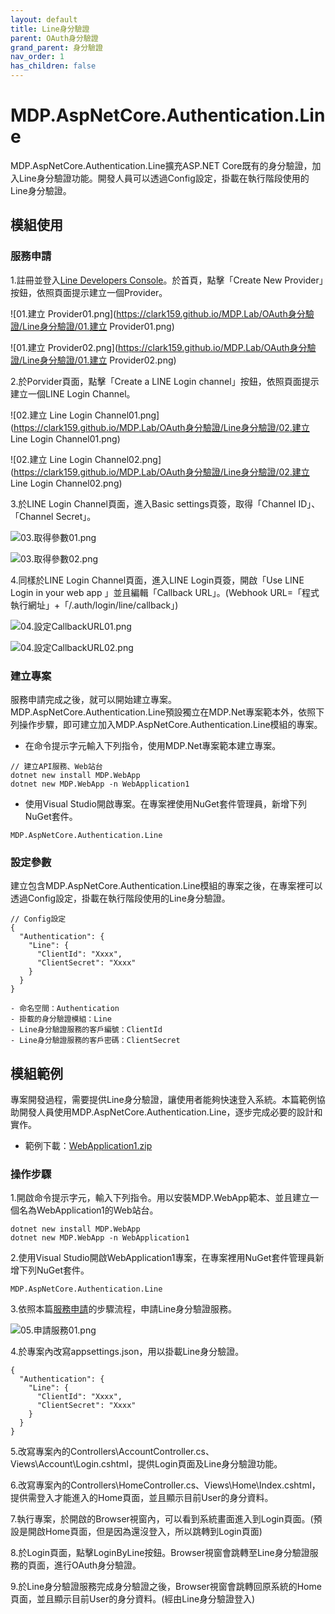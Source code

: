 ```yaml
---
layout: default
title: Line身分驗證
parent: OAuth身分驗證
grand_parent: 身分驗證
nav_order: 1
has_children: false
---
```


# MDP.AspNetCore.Authentication.Line

MDP.AspNetCore.Authentication.Line擴充ASP.NET Core既有的身分驗證，加入Line身分驗證功能。開發人員可以透過Config設定，掛載在執行階段使用的Line身分驗證。


## 模組使用

### 服務申請

1.註冊並登入[Line Developers Console](https://developers.line.biz/console/)。於首頁，點擊「Create New Provider」按鈕，依照頁面提示建立一個Provider。

![01.建立 Provider01.png](https://clark159.github.io/MDP.Lab/OAuth身分驗證/Line身分驗證/01.建立 Provider01.png)

![01.建立 Provider02.png](https://clark159.github.io/MDP.Lab/OAuth身分驗證/Line身分驗證/01.建立 Provider02.png)

2.於Porvider頁面，點擊「Create a LINE Login channel」按鈕，依照頁面提示建立一個LINE Login Channel。

![02.建立 Line Login Channel01.png](https://clark159.github.io/MDP.Lab/OAuth身分驗證/Line身分驗證/02.建立 Line Login Channel01.png)

![02.建立 Line Login Channel02.png](https://clark159.github.io/MDP.Lab/OAuth身分驗證/Line身分驗證/02.建立 Line Login Channel02.png)

3.於LINE Login Channel頁面，進入Basic settings頁簽，取得「Channel ID」、「Channel Secret」。

![03.取得參數01.png](https://clark159.github.io/MDP.Lab/OAuth身分驗證/Line身分驗證/03.取得參數01.png)

![03.取得參數02.png](https://clark159.github.io/MDP.Lab/OAuth身分驗證/Line身分驗證/03.取得參數02.png)

4.同樣於LINE Login Channel頁面，進入LINE Login頁簽，開啟「Use LINE Login in your web app 」並且編輯「Callback URL」。(Webhook URL=「程式執行網址」+「/.auth/login/line/callback」)

![04.設定CallbackURL01.png](https://clark159.github.io/MDP.Lab/OAuth身分驗證/Line身分驗證/03.設定CallbackURL01.png)

![04.設定CallbackURL02.png](https://clark159.github.io/MDP.Lab/OAuth身分驗證/Line身分驗證/03.設定CallbackURL02.png)


### 建立專案

服務申請完成之後，就可以開始建立專案。MDP.AspNetCore.Authentication.Line預設獨立在MDP.Net專案範本外，依照下列操作步驟，即可建立加入MDP.AspNetCore.Authentication.Line模組的專案。

- 在命令提示字元輸入下列指令，使用MDP.Net專案範本建立專案。

```
// 建立API服務、Web站台
dotnet new install MDP.WebApp
dotnet new MDP.WebApp -n WebApplication1
```

- 使用Visual Studio開啟專案。在專案裡使用NuGet套件管理員，新增下列NuGet套件。

```
MDP.AspNetCore.Authentication.Line
```

### 設定參數

建立包含MDP.AspNetCore.Authentication.Line模組的專案之後，在專案裡可以透過Config設定，掛載在執行階段使用的Line身分驗證。

```
// Config設定
{
  "Authentication": {
    "Line": {
      "ClientId": "Xxxx",
      "ClientSecret": "Xxxx"
    }
  }
}

- 命名空間：Authentication
- 掛載的身分驗證模組：Line
- Line身分驗證服務的客戶編號：ClientId
- Line身分驗證服務的客戶密碼：ClientSecret
```


## 模組範例

專案開發過程，需要提供Line身分驗證，讓使用者能夠快速登入系統。本篇範例協助開發人員使用MDP.AspNetCore.Authentication.Line，逐步完成必要的設計和實作。

- 範例下載：[WebApplication1.zip](https://clark159.github.io/MDP.Lab/OAuth身分驗證/Line身分驗證/WebApplication1.zip)

### 操作步驟

1.開啟命令提示字元，輸入下列指令。用以安裝MDP.WebApp範本、並且建立一個名為WebApplication1的Web站台。

```
dotnet new install MDP.WebApp
dotnet new MDP.WebApp -n WebApplication1
```

2.使用Visual Studio開啟WebApplication1專案，在專案裡用NuGet套件管理員新增下列NuGet套件。

```
MDP.AspNetCore.Authentication.Line
```

3.依照本篇[服務申請](https://clark159.github.io/MDP.Lab/OAuth身分驗證/Line身分驗證/#服務申請)的步驟流程，申請Line身分驗證服務。

![05.申請服務01.png](https://clark159.github.io/MDP.Lab/OAuth身分驗證/Line身分驗證/05.申請服務01.png)

4.於專案內改寫appsettings.json，用以掛載Line身分驗證。

```
{
  "Authentication": {
    "Line": {
      "ClientId": "Xxxx",
      "ClientSecret": "Xxxx"
    }
  }
}
```

5.改寫專案內的Controllers\AccountController.cs、Views\Account\Login.cshtml，提供Login頁面及Line身分驗證功能。

6.改寫專案內的Controllers\HomeController.cs、Views\Home\Index.cshtml，提供需登入才能進入的Home頁面，並且顯示目前User的身分資料。

7.執行專案，於開啟的Browser視窗內，可以看到系統畫面進入到Login頁面。(預設是開啟Home頁面，但是因為還沒登入，所以跳轉到Login頁面)

8.於Login頁面，點擊LoginByLine按鈕。Browser視窗會跳轉至Line身分驗證服務的頁面，進行OAuth身分驗證。

9.於Line身分驗證服務完成身分驗證之後，Browser視窗會跳轉回原系統的Home頁面，並且顯示目前User的身分資料。(經由Line身分驗證登入)

